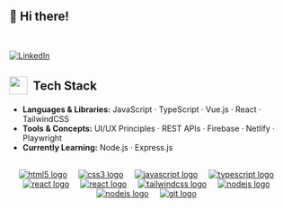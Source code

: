 ## 👋 Hi there!

</br>

[![LinkedIn](https://img.shields.io/badge/LinkedIn-0077B5?style=flat&logo=linkedin&logoColor=white)](https://linkedin.com/in/houssamouhra)

 <div class="markdown-heading" dir="auto">
      <h2
        style="display: flex; align-items: center"
        tabindex="-1"
        class="heading-element"
        dir="auto"
      >
        <a
          target="_blank"
          rel="noopener noreferrer nofollow"
          style="padding-right: 10px"
          href="https://camo.githubusercontent.com/83175ae7afae2cc167f8c3e4b65c761129f1a616c98c784730dc5657972a7eb4/68747470733a2f2f6769746875622d70726f64756374696f6e2d757365722d61737365742d3632313064662e73332e616d617a6f6e6177732e636f6d2f3130393830313532322f3235393434353533382d31326639396330642d636232362d343663362d386238632d3938663235343739353637322e676966"
          ><img
            src="https://camo.githubusercontent.com/83175ae7afae2cc167f8c3e4b65c761129f1a616c98c784730dc5657972a7eb4/68747470733a2f2f6769746875622d70726f64756374696f6e2d757365722d61737365742d3632313064662e73332e616d617a6f6e6177732e636f6d2f3130393830313532322f3235393434353533382d31326639396330642d636232362d343663362d386238632d3938663235343739353637322e676966"
            width="32px"
            height="32px"
            valign="middle"
            data-animated-image=""
            data-canonical-src="https://github-production-user-asset-6210df.s3.amazonaws.com/109801522/259445538-12f99c0d-cb26-46c6-8b8c-98f254795672.gif"
            style="max-width: 100%; height: auto; max-height: 32px"
        /></a>
        Tech Stack
      </h2>
    </div>


- **Languages & Libraries:** JavaScript · TypeScript · Vue.js · React · TailwindCSS
- **Tools & Concepts:** UI/UX Principles · REST APIs · Firebase · Netlify · Playwright
- **Currently Learning:** Node.js · Express.js 

</br>

<div align="center" dir="auto">
  <a
    target="_blank"
    rel="noopener noreferrer nofollow"
    href="https://developer.mozilla.org/en-US/docs/Web/HTML"
    ><img
      src="https://cdn.jsdelivr.net/gh/devicons/devicon/icons/html5/html5-original.svg"
      height="40"
      alt="html5 logo"
      data-canonical-src="https://cdn.jsdelivr.net/gh/devicons/devicon/icons/html5/html5-original.svg"
      style="max-width: 100%; height: auto; max-height: 40px"
  /></a>
  <a target="_blank" rel="noopener noreferrer" href=""
    ><img width="12" style="max-width: 100%"
  /></a>
  <a
    target="_blank"
    rel="noopener noreferrer nofollow"
    href="https://developer.mozilla.org/en-US/docs/Web/CSS"
    ><img
      src="https://cdn.jsdelivr.net/gh/devicons/devicon/icons/css3/css3-original.svg"
      height="40"
      alt="css3 logo"
      data-canonical-src="https://cdn.jsdelivr.net/gh/devicons/devicon/icons/css3/css3-original.svg"
      style="max-width: 100%; height: auto; max-height: 40px"
  /></a>
  <a target="_blank" rel="noopener noreferrer" href=""
    ><img width="12" style="max-width: 100%"
  /></a>
  <a
    target="_blank"
    rel="noopener noreferrer nofollow"
    href="https://developer.mozilla.org/en-US/docs/Web/JavaScript"
    ><img
      src="https://cdn.jsdelivr.net/gh/devicons/devicon/icons/javascript/javascript-original.svg"
      height="40"
      alt="javascript logo"
      data-canonical-src="https://cdn.jsdelivr.net/gh/devicons/devicon/icons/javascript/javascript-original.svg"
      style="max-width: 100%; height: auto; max-height: 40px"
  /></a>
  <a target="_blank" rel="noopener noreferrer" href=""
    ><img width="12" style="max-width: 100%"
  /></a>
  <a
    target="_blank"
    rel="noopener noreferrer nofollow"
    href="https://www.typescriptlang.org/"
    ><img
      src="https://cdn.jsdelivr.net/gh/devicons/devicon/icons/typescript/typescript-original.svg"
      height="40"
      alt="typescript logo"
      data-canonical-src="https://cdn.jsdelivr.net/gh/devicons/devicon/icons/typescript/typescript-original.svg"
      style="max-width: 100%; height: auto; max-height: 40px"
  /></a>
  <a target="_blank" rel="noopener noreferrer" href=""
    ><img width="12" style="max-width: 100%"
  /></a>
  <a
    target="_blank"
    rel="noopener noreferrer nofollow"
    href="https://react.dev/"
    ><img
      src="https://cdn.jsdelivr.net/gh/devicons/devicon/icons/react/react-original.svg"
      height="40"
      alt="react logo"
      data-canonical-src="https://cdn.jsdelivr.net/gh/devicons/devicon/icons/react/react-original.svg"
      style="max-width: 100%; height: auto; max-height: 40px"
  /></a>
  <a target="_blank" rel="noopener noreferrer" href=""
    ><img width="12" style="max-width: 100%"
  /></a>
  <a
    target="_blank"
    rel="noopener noreferrer nofollow"
    href="https://vuejs.org/"
    ><img
      src="https://cdn.jsdelivr.net/gh/devicons/devicon@v2.17.0/icons/vuejs/vuejs-original.svg"
      height="40"
      alt="react logo"
      data-canonical-src="https://cdn.jsdelivr.net/gh/devicons/devicon@v2.17.0/icons/vuejs/vuejs-original.svg"
      style="max-width: 100%; height: auto; max-height: 40px"
  /></a>
  <a target="_blank" rel="noopener noreferrer" href=""
    ><img width="12" style="max-width: 100%"
  /></a>
  <a
    target="_blank"
    rel="noopener noreferrer nofollow"
    href="https://tailwindcss.com/"
    ><img
      src="https://cdn.jsdelivr.net/gh/devicons/devicon@v2.17.0/icons/tailwindcss/tailwindcss-original.svg"
      height="40"
      alt="tailwindcss logo"
      data-canonical-src="https://cdn.jsdelivr.net/gh/devicons/devicon@v2.17.0/icons/tailwindcss/tailwindcss-original.svg"
      style="max-width: 100%; height: auto; max-height: 40px"
  /></a>
  <a target="_blank" rel="noopener noreferrer" href=""
    ><img width="12" style="max-width: 100%"
  /></a>
  <a
    target="_blank"
    rel="noopener noreferrer nofollow"
    href="https://nodejs.org/en"
    ><img
      src="https://cdn.jsdelivr.net/gh/devicons/devicon/icons/nodejs/nodejs-original.svg"
      height="40"
      alt="nodejs logo"
      data-canonical-src="https://cdn.jsdelivr.net/gh/devicons/devicon/icons/nodejs/nodejs-original.svg"
      style="max-width: 100%; height: auto; max-height: 40px"
  /></a>
  <a target="_blank" rel="noopener noreferrer" href=""
    ><img width="12" style="max-width: 100%"
  /></a>
  <a
    target="_blank"
    rel="noopener noreferrer nofollow"
    href="https://firebase.google.com/"
    ><img
      src="https://github.com/user-attachments/assets/597ef8ea-b286-40e6-8358-33517a92066a"
      height="40"
      alt="nodejs logo"
      data-canonical-src="https://github.com/user-attachments/assets/597ef8ea-b286-40e6-8358-33517a92066a"
      style="max-width: 100%; height: auto; max-height: 40px"
  /></a>
  <a target="_blank" rel="noopener noreferrer" href=""
    ><img width="12" style="max-width: 100%"
  /></a>
  <a
    target="_blank"
    rel="noopener noreferrer nofollow"
    href="https://git-scm.com/"
    ><img
      src="https://cdn.jsdelivr.net/gh/devicons/devicon/icons/git/git-original.svg"
      height="40"
      alt="git logo"
      data-canonical-src="https://cdn.jsdelivr.net/gh/devicons/devicon/icons/git/git-original.svg"
      style="max-width: 100%; height: auto; max-height: 40px"
  /></a>
  <a target="_blank" rel="noopener noreferrer" href=""
    ><img width="12" style="max-width: 100%"
  /></a>
</div>
